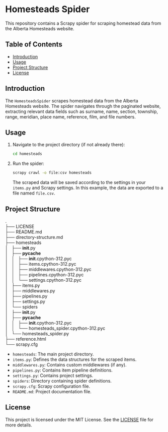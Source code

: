 # Homesteads Spider

This repository contains a Scrapy spider for scraping homestead data from the Alberta Homesteads website.

## Table of Contents

- [Introduction](#introduction)
- [Usage](#usage)
- [Project Structure](#project-structure)
- [License](#license)

## Introduction

The `HomesteadsSpider` scrapes homestead data from the Alberta Homesteads website. The spider navigates through the paginated website, extracting relevant data fields such as surname, name, section, township, range, meridian, place name, reference, film, and file numbers.

## Usage

1. Navigate to the project directory (if not already there):

    ```bash
    cd homesteads
    ```

2. Run the spider:

    ```bash
    scrapy crawl -o file:csv homesteads
    ```

   The scraped data will be saved according to the settings in your `items.py` and Scrapy settings. In this example, the data are exported to a file named `file.csv`.

## Project Structure

.  
├── LICENSE  
├── README.md  
├── directory-structure.md  
├── homesteads  
│   ├── __init__.py  
│   ├── __pycache__  
│   │   ├── __init__.cpython-312.pyc  
│   │   ├── items.cpython-312.pyc  
│   │   ├── middlewares.cpython-312.pyc  
│   │   ├── pipelines.cpython-312.pyc  
│   │   └── settings.cpython-312.pyc  
│   ├── items.py  
│   ├── middlewares.py  
│   ├── pipelines.py  
│   ├── settings.py  
│   └── spiders  
│       ├── __init__.py  
│       ├── __pycache__  
│       │   ├── __init__.cpython-312.pyc  
│       │   └── homesteads_spider.cpython-312.pyc  
│       └── homesteads_spider.py  
├── reference.html  
└── scrapy.cfg  

- `homesteads`: The main project directory.
- `items.py`: Defines the data structures for the scraped items.
- `middlewares.py`: Contains custom middlewares (if any).
- `pipelines.py`: Contains item pipeline definitions.
- `settings.py`: Contains project settings.
- `spiders`: Directory containing spider definitions.
- `scrapy.cfg`: Scrapy configuration file.
- `README.md`: Project documentation file.

## License

This project is licensed under the MIT License. See the [LICENSE](LICENSE) file for more details.
